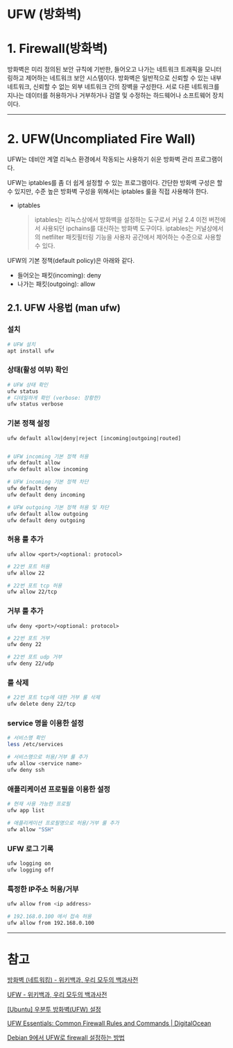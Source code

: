 # UFW (방화벽)

# 1. Firewall(방화벽)

방화벽은 미리 정의된 보안 규칙에 기반한, 들어오고 나가는 네트워크 트래픽을 모니터링하고 제어하는 네트워크 보안 시스템이다. 방화벽은 일반적으로 신뢰할 수 있는 내부 네트워크, 신뢰할 수 없는 외부 네트워크 간의 장벽을 구성한다. 서로 다른 네트워크를 지나는 데이터를 허용하거나 거부하거나 검열 및 수정하는 하드웨어나 소프트웨어 장치이다.

---

# 2. UFW(Uncompliated Fire Wall)

UFW는 데비안 계열 리눅스 환경에서 작동되는 사용하기 쉬운 방화벽 관리 프로그램이다.

UFW는 iptables를 좀 더 쉽게 설정할 수 있는 프로그램이다. 간단한 방화벽 구성은 할 수 있지만, 수준 높은 방화벽 구성을 위해서는 iptables 룰을 직접 사용해야 한다.

- iptables
    
    > iptables는 리눅스상에서 방화벽을 설정하는 도구로서 커널 2.4 이전 버전에서 사용되던 ipchains를 대신하는 방화벽 도구이다. iptables는 커널상에서의 netfilter 패킷필터링 기능을 사용자 공간에서 제어하는 수준으로 사용할 수 있다.
    > 

UFW의 기본 정책(default policy)은 아래와 같다.

- 들어오는 패킷(incoming): deny
- 나가는 패킷(outgoing): allow

## 2.1. UFW 사용법 (man ufw)

### 설치

```bash
# UFW 설치
apt install ufw
```

### 상태(활성 여부) 확인

```bash
# UFW 상태 확인
ufw status
# 디테일하게 확인 (verbose: 장황한)
ufw status verbose
```

### 기본 정책 설정

`ufw default allow|deny|reject [incoming|outgoing|routed]`

```bash

# UFW incoming 기본 정책 허용
ufw default allow
ufw default allow incoming

# UFW incoming 기본 정책 차단
ufw default deny
ufw default deny incoming

# UFW outgoing 기본 정책 허용 및 차단
ufw default allow outgoing
ufw default deny outgoing
```

### 허용 룰 추가

`ufw allow <port>/<optional: protocol>`

```bash
# 22번 포트 허용
ufw allow 22

# 22번 포트 tcp 허용
ufw allow 22/tcp
```

### 거부 룰 추가

`ufw deny <port>/<optional: protocol>`

```bash
# 22번 포트 거부
ufw deny 22

# 22번 포트 udp 거부
ufw deny 22/udp
```

### 룰 삭제

```bash
# 22번 포트 tcp에 대한 거부 룰 삭제
ufw delete deny 22/tcp
```

### service 명을 이용한 설정

```bash
# 서비스명 확인
less /etc/services

# 서비스명으로 허용/거부 룰 추가
ufw allow <service name>
ufw deny ssh
```

### 애플리케이션 프로필을 이용한 설정

```bash
# 현재 사용 가능한 프로필
ufw app list

# 애플리케이션 프로필명으로 허용/거부 룰 추가
ufw allow "SSH"
```

### UFW 로그 기록

```bash
ufw logging on
ufw logging off
```

### 특정한 IP주소 허용/거부

```bash
ufw allow from <ip address>

# 192.168.0.100 에서 접속 허용
ufw allow from 192.168.0.100
```

---

# 참고

[방화벽 (네트워킹) - 위키백과, 우리 모두의 백과사전](https://ko.wikipedia.org/wiki/%EB%B0%A9%ED%99%94%EB%B2%BD_(%EB%84%A4%ED%8A%B8%EC%9B%8C%ED%82%B9))

[UFW - 위키백과, 우리 모두의 백과사전](https://ko.wikipedia.org/wiki/UFW)

[[Ubuntu] 우분투 방화벽(UFW) 설정](https://webdir.tistory.com/206)

[UFW Essentials: Common Firewall Rules and Commands | DigitalOcean](https://www.digitalocean.com/community/tutorials/ufw-essentials-common-firewall-rules-and-commands)

[Debian 9에서 UFW로 firewall 설정하는 방법](https://m.blog.naver.com/PostView.naver?isHttpsRedirect=true&blogId=jodi999&logNo=221409997866)